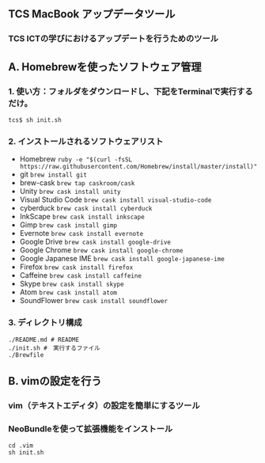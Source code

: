 ## TCS MacBook アップデータツール
### TCS ICTの学びにおけるアップデートを行うためのツール
## A. Homebrewを使ったソフトウェア管理
### 1. 使い方：フォルダをダウンロードし、下記をTerminalで実行するだけ。
```
tcs$ sh init.sh
```

### 2. インストールされるソフトウェアリスト
* Homebrew `ruby -e "$(curl -fsSL https://raw.githubusercontent.com/Homebrew/install/master/install)"`
* git `brew install git`
* brew-cask `brew tap caskroom/cask`
* Unity `brew cask install unity`
* Visual Studio Code `brew cask install visual-studio-code`
* cyberduck `brew cask install cyberduck`
* InkScape `brew cask install inkscape`
* Gimp `brew cask install gimp`
* Evernote `brew cask install evernote`
* Google Drive `brew cask install google-drive`
* Google Chrome `brew cask install google-chrome`
* Google Japanese IME `brew cask install google-japanese-ime`
* Firefox `brew cask install firefox`
* Caffeine `brew cask install caffeine`
* Skype `brew cask install skype`
* Atom `brew cask install atom`
* SoundFlower `brew cask install soundflower`

### 3. ディレクトリ構成
```
./README.md # README
./init.sh #　実行するファイル
./Brewfile
```

## B. vimの設定を行う
### vim（テキストエディタ）の設定を簡単にするツール
### NeoBundleを使って拡張機能をインストール
```
cd .vim
sh init.sh
```

